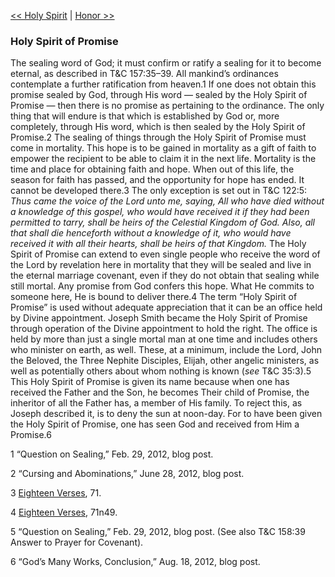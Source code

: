 [<< Holy Spirit](Holy%20Spirit)  |  [Honor >>](Honor)

### Holy Spirit of Promise
The sealing word of God; it must confirm or ratify a sealing for it to become eternal, as described in T&C 157:35–39. All mankind’s ordinances contemplate a further ratification from heaven.1 If one does not obtain this promise sealed by God, through His word — sealed by the Holy Spirit of Promise — then there is no promise as pertaining to the ordinance. The only thing that will endure is that which is established by God or, more completely, through His word, which is then sealed by the Holy Spirit of Promise.2 The sealing of things through the Holy Spirit of Promise must come in mortality. This hope is to be gained in mortality as a gift of faith to empower the recipient to be able to claim it in the next life. Mortality is the time and place for obtaining faith and hope. When out of this life, the season for faith has passed, and the opportunity for hope has ended. It cannot be developed there.3 The only exception is set out in T&C 122:5: *Thus came the voice of the Lord unto me, saying, All who have died without a knowledge of this gospel, who would have received it if they had been permitted to tarry, shall be heirs of the Celestial Kingdom of God. Also, all that shall die henceforth without a knowledge of it, who would have received it with all their hearts, shall be heirs of that Kingdom.* The Holy Spirit of Promise can extend to even single people who receive the word of the Lord by revelation here in mortality that they will be sealed and live in the eternal marriage covenant, even if they do not obtain that sealing while still mortal. Any promise from God confers this hope. What He commits to someone here, He is bound to deliver there.4 The term “Holy Spirit of Promise” is used without adequate appreciation that it can be an office held by Divine appointment. Joseph Smith became the Holy Spirit of Promise through operation of the Divine appointment to hold the right. The office is held by more than just a single mortal man at one time and includes others who minister on earth, as well. These, at a minimum, include the Lord, John the Beloved, the Three Nephite Disciples, Elijah, other angelic ministers, as well as potentially others about whom nothing is known (*see* T&C 35:3).5 This Holy Spirit of Promise is given its name because when one has received the Father and the Son, he becomes Their child of Promise, the inheritor of all the Father has, a member of His family. To reject this, as Joseph described it, is to deny the sun at noon-day. For to have been given the Holy Spirit of Promise, one has seen God and received from Him a Promise.6



1 “Question on Sealing,” Feb. 29, 2012, blog post.


2 “Cursing and Abominations,” June 28, 2012, blog post.


3
[Eighteen Verses](#), 71.


4
[Eighteen Verses](#), 71n49.


5 “Question on Sealing,” Feb. 29, 2012, blog post. (See also T&C 158:39 Answer to Prayer for Covenant).


6 “God’s Many Works, Conclusion,” Aug. 18, 2012, blog post.